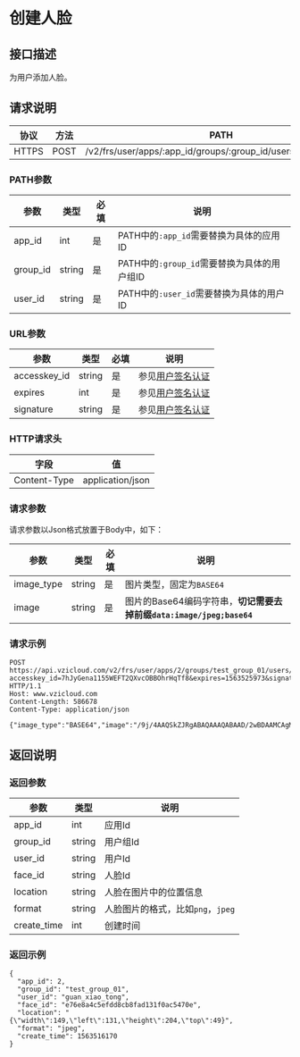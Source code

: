# 创建人脸

## 接口描述

为用户添加人脸。

## 请求说明

协议 | 方法 | PATH 
---|---|---
HTTPS | POST | /v2/frs/user/apps/:app_id/groups/:group_id/users/:user_id/faces

### PATH参数

参数 | 类型 | 必填 | 说明
---|---|---|---
app_id | int | 是 | PATH中的`:app_id`需要替换为具体的应用ID
group_id | string | 是 | PATH中的`:group_id`需要替换为具体的用户组ID
user_id | string | 是 | PATH中的`:user_id`需要替换为具体的用户ID

### URL参数

参数 | 类型 | 必填 | 说明
---|---|---|---
accesskey_id | string | 是 | 参见[用户签名认证](/SIGNATURE.md)
expires | int | 是 | 参见[用户签名认证](/SIGNATURE.md)
signature | string | 是 | 参见[用户签名认证](/SIGNATURE.md)

### HTTP请求头

字段 | 值
---|---
Content-Type | application/json

### 请求参数

请求参数以Json格式放置于Body中，如下：

参数 | 类型 | 必填 | 说明 
---|---|---|---
image_type | string | 是 | 图片类型，固定为`BASE64`
image | string | 是 | 图片的Base64编码字符串，**切记需要去掉前缀`data:image/jpeg;base64`**

### 请求示例

```
POST https://api.vzicloud.com/v2/frs/user/apps/2/groups/test_group_01/users/guan_xiao_tong/faces?accesskey_id=7hJyGena1155WEFT2QXvcOBBOhrHqTf8&expires=1563525973&signature=jVB1KE5Wi8elVO0jD0l%2BpqepXo0%3D HTTP/1.1
Host: www.vzicloud.com
Content-Length: 586678
Content-Type: application/json

{"image_type":"BASE64","image":"/9j/4AAQSkZJRgABAQAAAQABAAD/2wBDAAMCAgMCAgMDAw..."}
```

## 返回说明

### 返回参数

参数 | 类型 | 说明
---|---|---
app_id | int | 应用Id
group_id | string | 用户组Id
user_id | string | 用户Id
face_id | string | 人脸Id
location | string | 人脸在图片中的位置信息
format | string | 人脸图片的格式，比如`png`，`jpeg`
create_time | int | 创建时间

### 返回示例

```
{
  "app_id": 2,
  "group_id": "test_group_01",
  "user_id": "guan_xiao_tong",
  "face_id": "e76e8a4c5efdd8cb8fad131f0ac5470e",
  "location": "{\"width\":149,\"left\":131,\"height\":204,\"top\":49}",
  "format": "jpeg",
  "create_time": 1563516170
}
```